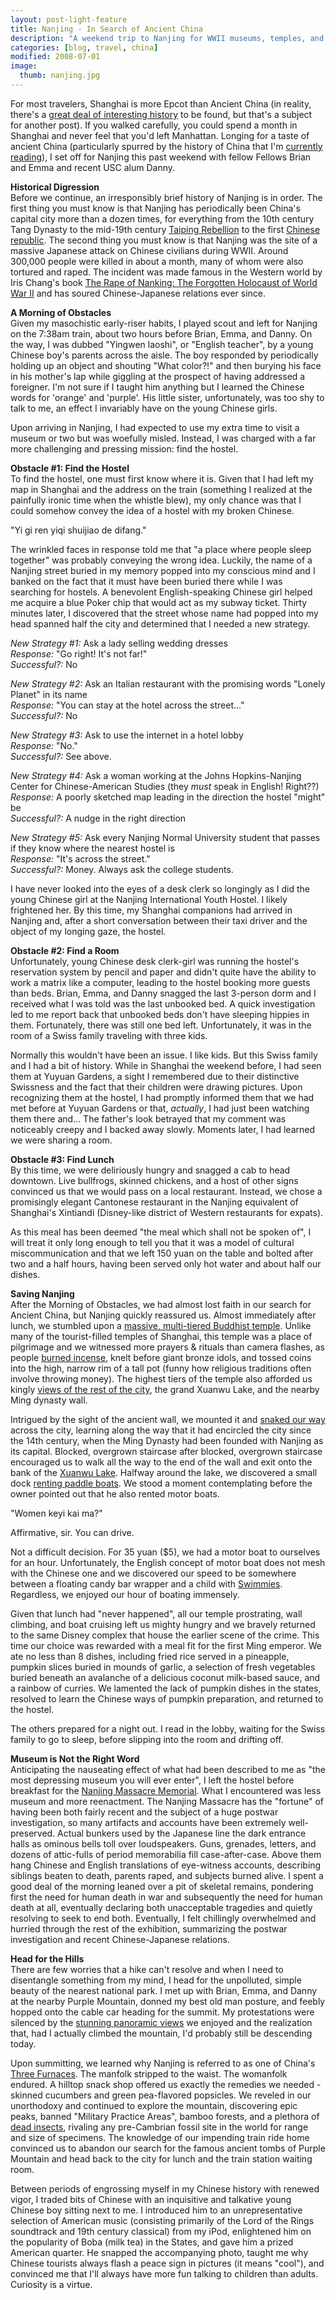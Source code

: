 ```yaml
---
layout: post-light-feature
title: Nanjing - In Search of Ancient China
description: "A weekend trip to Nanjing for WWII museums, temples, and ancient city walls."
categories: [blog, travel, china]
modified: 2008-07-01
image:
  thumb: nanjing.jpg
---
```

For most travelers, Shanghai is more Epcot than Ancient China (in reality, there's a <a href="http://www.57456345.info/new/index.php?q=aHR0cDovL2VuLndpa2lwZWRpYS5vcmcvd2lraS9IaXN0b3J5X29mX1NoYW5naGFp&hl=0">great deal of interesting history</a> to be found, but that's a subject for another post). If you walked carefully, you could spend a month in Shanghai and never feel that you'd left Manhattan. Longing for a taste of ancient China (particularly spurred by the history of China that I'm <a href="http://www.goodreads.com/review/list/206483?shelf=currently-reading">currently reading</a>), I set off for Nanjing this past weekend with fellow Fellows Brian and Emma and recent USC alum Danny.

<strong>Historical Digression</strong><br>
Before we continue, an irresponsibly brief history of Nanjing is in order. The first thing you must know is that Nanjing has periodically been China's capital city more than a dozen times, for everything from the 10th century Tang Dynasty to the mid-19th century <a href="en.wikipedia.org/wiki/Taiping_Rebellion">Taiping Rebellion</a> to the first <a href="en.wikipedia.org/wiki/Republic_of_China">Chinese republic</a>. The second thing you must know is that Nanjing was the site of a massive Japanese attack on Chinese civilians during WWII. Around 300,000 people were killed in about a month, many of whom were also tortured and raped. The incident was made famous in the Western world by Iris Chang's book <a href="http://www.amazon.com/Rape-Nanking-Forgotten-Holocaust-World/dp/0140277447">The Rape of Nanking: The Forgotten Holocaust of World War II</a> and has soured Chinese-Japanese relations ever since.

<strong>A Morning of Obstacles</strong><br>
Given my masochistic early-riser habits, I played scout and left for Nanjing on the 7:38am train, about two hours before Brian, Emma, and Danny. On the way, I was dubbed "Yingwen laoshi", or "English teacher", by a young Chinese boy's parents across the aisle. The boy responded by periodically holding up an object and shouting "What color?!" and then burying his face in his mother's lap while giggling at the prospect of having addressed a foreigner. I'm not sure if I taught him anything but I learned the Chinese words for 'orange' and 'purple'. His little sister, unfortunately, was too shy to talk to me, an effect I invariably have on the young Chinese girls.

Upon arriving in Nanjing, I had expected to use my extra time to visit a museum or two but was woefully misled. Instead, I was charged with a far more challenging and pressing mission: find the hostel.

<strong>Obstacle #1: Find the Hostel</strong><br>
To find the hostel, one must first know where it is. Given that I had left my map in Shanghai and the address on the train (something I realized at the painfully ironic time when the whistle blew), my only chance was that I could somehow convey the idea of a hostel with my broken Chinese.

"Yi gi ren yiqi shuijiao de difang."

The wrinkled faces in response told me that "a place where people sleep together" was probably conveying the wrong idea. Luckily, the name of a Nanjing street buried in my memory popped into my conscious mind and I banked on the fact that it must have been buried there while I was searching for hostels. A benevolent English-speaking Chinese girl helped me acquire a blue Poker chip that would act as my subway ticket. Thirty minutes later, I discovered that the street whose name had popped into my head spanned half the city and determined that I needed a new strategy.

<em>New Strategy #1:</em> Ask a lady selling wedding dresses<br>
<em>Response:</em> "Go right! It's not far!"<br>
<em>Successful?:</em> No<br>

<em>New Strategy #2:</em> Ask an Italian restaurant with the promising words "Lonely Planet" in its name<br>
<em>Response:</em> "You can stay at the hotel across the street..."<br>
<em>Successful?:</em> No<br>

<em>New Strategy #3:</em> Ask to use the internet in a hotel lobby<br>
<em>Response:</em> "No."<br>
<em>Successful?:</em> See above.<br>

<em>New Strategy #4:</em> Ask a woman working at the Johns Hopkins-Nanjing Center for Chinese-American Studies (they <em>must </em>speak in English! Right??)<br>
<em>Response:</em> A poorly sketched map leading in the direction the hostel "might" be<br>
<em>Successful?:</em> A nudge in the right direction<br>

<em>New Strategy #5:</em> Ask every Nanjing Normal University student that passes if they know where the nearest hostel is<br>
<em>Response:</em> "It's across the street."<br>
<em>Successful?:</em> Money. Always ask the college students.<br>

I have never looked into the eyes of a desk clerk so longingly as I did the young Chinese girl at the Nanjing International Youth Hostel. I likely frightened her. By this time, my Shanghai companions had arrived in Nanjing and, after a short conversation between their taxi driver and the object of my longing gaze, the hostel.

<strong>Obstacle #2: Find a Room</strong><br>
Unfortunately, young Chinese desk clerk-girl was running the hostel's reservation system by pencil and paper and didn't quite have the ability to work a matrix like a computer, leading to the hostel booking more guests than beds. Brian, Emma, and Danny snagged the last 3-person dorm and I received what I was told was the last unbooked bed. A quick investigation led to me report back that unbooked beds don't have sleeping hippies in them. Fortunately, there was still one bed left. Unfortunately, it was in the room of a Swiss family traveling with three kids.

Normally this wouldn't have been an issue. I like kids. But this Swiss family and I had a bit of history. While in Shanghai the weekend before, I had seen them at Yuyuan Gardens, a sight I remembered due to their distinctive Swissness and the fact that their children were drawing pictures. Upon recognizing them at the hostel, I had promptly informed them that we had met before at Yuyuan Gardens or that, <em>actually</em>, I had just been watching them there and... The father's look betrayed that my comment was noticeably creepy and I backed away slowly. Moments later, I had learned we were sharing a room.

<strong>Obstacle #3: Find Lunch</strong><br>
By this time, we were deliriously hungry and snagged a cab to head downtown. Live bullfrogs, skinned chickens, and a host of other signs convinced us that we would pass on a local restaurant.  Instead, we chose a promisingly elegant Cantonese restaurant in the Nanjing equivalent of Shanghai's Xintiandi (Disney-like district of Western restaurants for expats).

As this meal has been deemed "the meal which shall not be spoken of", I will treat it only long enough to tell you that it was a model of cultural miscommunication and that we left 150 yuan on the table and bolted after two and a half hours, having been served only hot water and about half our dishes.

<strong>Saving Nanjing</strong><br>
After the Morning of Obstacles, we had almost lost faith in our search for Ancient China, but Nanjing quickly reassured us. Almost immediately after lunch, we stumbled upon a [massive, multi-tiered Buddhist temple](http://www.djstrouse.com/images/nanjingtemple.jpg). Unlike many of the tourist-filled temples of Shanghai, this temple was a place of pilgrimage and we witnessed more prayers & rituals than camera flashes, as people [burned incense](http://www.djstrouse.com/images/incense.jpg), knelt before giant bronze idols, and tossed coins into the high, narrow rim of a tall pot (funny how religious traditions often involve throwing money). The highest tiers of the temple also afforded us kingly [views of the rest of the city](http://www.djstrouse.com/images/nanjingtempleview.jpg), the grand Xuanwu Lake, and the nearby Ming dynasty wall.

Intrigued by the sight of the ancient wall, we mounted it and [snaked our way](http://www.djstrouse.com/images/nanjingwall.jpg) across the city, learning along the way that it had encircled the city since the 14th century, when the Ming Dynasty had been founded with Nanjing as its capital. Blocked, overgrown staircase after blocked, overgrown staircase encouraged us to walk all the way to the end of the wall and exit onto the bank of the [Xuanwu Lake](http://www.djstrouse.com/images/nanjingxuanwulake.jpg). Halfway around the lake, we discovered a small dock [renting paddle boats](http://www.djstrouse.com/images/nanjingboat.jpg). We stood a moment contemplating before the owner pointed out that he also rented motor boats.

"Women keyi kai ma?"

Affirmative, sir. You can drive.

Not a difficult decision. For 35 yuan ($5), we had a motor boat to ourselves for an hour. Unfortunately, the English concept of motor boat does not mesh with the Chinese one and we discovered our speed to be somewhere between a floating candy bar wrapper and a child with <a href="https://www.google.com/search?q=swimmies&source=lnms&tbm=isch&sa=X&ei=AiXfUpjQILXKsQT-3ILgBg&ved=0CAkQ_AUoAQ&biw=804&bih=767">Swimmies</a>. Regardless, we enjoyed our hour of boating immensely.

Given that lunch had "never happened", all our temple prostrating, wall climbing, and boat cruising left us mighty hungry and we bravely returned to the same Disney complex that house the earlier scene of the crime. This time our choice was rewarded with a meal fit for the first Ming emperor. We ate no less than 8 dishes, including fried rice served in a pineapple, pumpkin slices buried in mounds of garlic, a selection of fresh vegetables buried beneath an avalanche of a delicious coconut milk-based sauce, and a rainbow of curries. We lamented the lack of pumpkin dishes in the states, resolved to learn the Chinese ways of pumpkin preparation, and returned to the hostel.

The others prepared for a night out. I read in the lobby, waiting for the Swiss family to go to sleep, before slipping into the room and drifting off.

<strong>Museum is Not the Right Word</strong><br>
Anticipating the nauseating effect of what had been described to me as "the most depressing museum you will ever enter", I left the hostel before breakfast for the [Nanjing Massacre Memorial](http://www.djstrouse.com/images/nanjingmuseum.jpg). What I encountered was less museum and more reenactment. The Nanjing Massacre has the "fortune" of having been both fairly recent and the subject of a huge postwar investigation, so many artifacts and accounts have been extremely well-preserved. Actual bunkers used by the Japanese line the dark entrance halls as ominous bells toll over loudspeakers. Guns, grenades, letters, and dozens of attic-fulls of period memorabilia fill case-after-case. Above them hang Chinese and English translations of eye-witness accounts, describing siblings beaten to death, parents raped, and subjects burned alive. I spent a good deal of the morning leaned over a pit of skeletal remains, pondering first the need for human death in war and subsequently the need for human death at all, eventually declaring both unacceptable tragedies and quietly resolving to seek to end both. Eventually, I felt chillingly overwhelmed and hurried through the rest of the exhibition, summarizing the postwar investigation and recent Chinese-Japanese relations.

<strong>Head for the Hills</strong><br>
There are few worries that a hike can't resolve and when I need to disentangle something from my mind, I head for the unpolluted, simple beauty of the nearest national park. I met up with Brian, Emma, and Danny at the nearby Purple Mountain, donned my best old man posture, and feebly hopped onto the cable car heading for the summit. My protestations were silenced by the [stunning panoramic views](http://www.djstrouse.com/images/nanjinghills.jpg) we enjoyed and the realization that, had I actually climbed the mountain, I'd probably still be descending today.

Upon summitting, we learned why Nanjing is referred to as one of China's <a href="http://en.wikipedia.org/wiki/Three_Furnaces">Three Furnaces</a>. The manfolk stripped to the waist. The womanfolk endured. A hilltop snack shop offered us exactly the remedies we needed - skinned cucumbers and green pea-flavored popsicles. We reveled in our unorthodoxy and continued to explore the mountain, discovering epic peaks, banned "Military Practice Areas", bamboo forests, and a plethora of [dead insects](http://www.djstrouse.com/images/nanjingbug.jpg), rivaling any pre-Cambrian fossil site in the world for range and size of specimens. The knowledge of our impending train ride home convinced us to abandon our search for the famous ancient tombs of Purple Mountain and head back to the city for lunch and the train station waiting room.

Between periods of engrossing myself in my Chinese history with renewed vigor, I traded bits of Chinese with an inquisitive and talkative young Chinese boy sitting next to me. I introduced him to an unrepresentative selection of American music (consisting primarily of the Lord of the Rings soundtrack and 19th century classical) from my iPod, enlightened him on the popularity of Boba (milk tea) in the States, and gave him a prized American quarter. He snapped the accompanying photo, taught me why Chinese tourists always flash a peace sign in pictures (it means "cool"), and convinced me that I'll always have more fun talking to children than adults. Curiosity is a virtue.